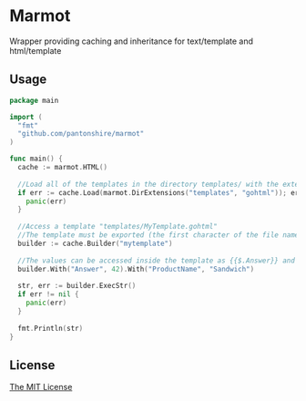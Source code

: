 # Marmot
Wrapper providing caching and inheritance for text/template and html/template

## Usage
```go
package main

import (
  "fmt"
  "github.com/pantonshire/marmot"
)

func main() {
  cache := marmot.HTML()
  
  //Load all of the templates in the directory templates/ with the extension .gohtml
  if err := cache.Load(marmot.DirExtensions("templates", "gohtml")); err != nil {
    panic(err)
  }
  
  //Access a template "templates/MyTemplate.gohtml"
  //The template must be exported (the first character of the file name is a capital letter)
  builder := cache.Builder("mytemplate")
  
  //The values can be accessed inside the template as {{$.Answer}} and {{$.ProductName}}
  builder.With("Answer", 42).With("ProductName", "Sandwich")
  
  str, err := builder.ExecStr()
  if err != nil {
    panic(err)
  }
  
  fmt.Println(str)
}
```

## License
[The MIT License](./LICENSE)
